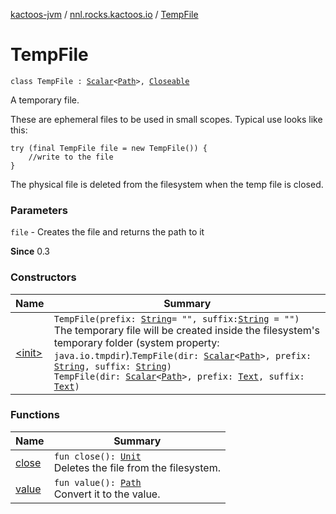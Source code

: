 [kactoos-jvm](../../index.md) / [nnl.rocks.kactoos.io](../index.md) / [TempFile](./index.md)

# TempFile

`class TempFile : `[`Scalar`](../../nnl.rocks.kactoos/-scalar/index.md)`<`[`Path`](http://docs.oracle.com/javase/8/docs/api/java/nio/file/Path.html)`>, `[`Closeable`](http://docs.oracle.com/javase/8/docs/api/java/io/Closeable.html)

A temporary file.

These are ephemeral files to be used in small scopes.
Typical use looks like this:

```
try (final TempFile file = new TempFile()) {
    //write to the file
}
```

The physical file is deleted from the filesystem when the temp file is
closed.

### Parameters

`file` - Creates the file and returns the path to it

**Since**
0.3

### Constructors

| Name | Summary |
|---|---|
| [&lt;init&gt;](-init-.md) | `TempFile(prefix: `[`String`](https://kotlinlang.org/api/latest/jvm/stdlib/kotlin/-string/index.html)` = "", suffix: `[`String`](https://kotlinlang.org/api/latest/jvm/stdlib/kotlin/-string/index.html)` = "")`<br>The temporary file will be created inside the filesystem's temporary folder (system property: `java.io.tmpdir`).`TempFile(dir: `[`Scalar`](../../nnl.rocks.kactoos/-scalar/index.md)`<`[`Path`](http://docs.oracle.com/javase/8/docs/api/java/nio/file/Path.html)`>, prefix: `[`String`](https://kotlinlang.org/api/latest/jvm/stdlib/kotlin/-string/index.html)`, suffix: `[`String`](https://kotlinlang.org/api/latest/jvm/stdlib/kotlin/-string/index.html)`)`<br>`TempFile(dir: `[`Scalar`](../../nnl.rocks.kactoos/-scalar/index.md)`<`[`Path`](http://docs.oracle.com/javase/8/docs/api/java/nio/file/Path.html)`>, prefix: `[`Text`](../../nnl.rocks.kactoos/-text/index.md)`, suffix: `[`Text`](../../nnl.rocks.kactoos/-text/index.md)`)` |

### Functions

| Name | Summary |
|---|---|
| [close](close.md) | `fun close(): `[`Unit`](https://kotlinlang.org/api/latest/jvm/stdlib/kotlin/-unit/index.html)<br>Deletes the file from the filesystem. |
| [value](value.md) | `fun value(): `[`Path`](http://docs.oracle.com/javase/8/docs/api/java/nio/file/Path.html)<br>Convert it to the value. |
